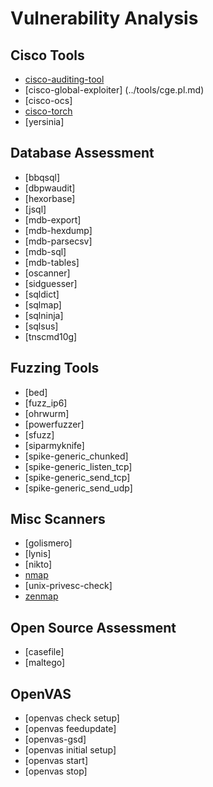 # Vulnerability Analysis

Cisco Tools
-----------

 * [cisco-auditing-tool](../tools/CAT.md)
 * [cisco-global-exploiter] (../tools/cge.pl.md)
 * [cisco-ocs]
 * [cisco-torch](../tools/cisco-torch.md)
 * [yersinia]

Database Assessment
-------------------

 * [bbqsql]
 * [dbpwaudit]
 * [hexorbase]
 * [jsql]
 * [mdb-export]
 * [mdb-hexdump]
 * [mdb-parsecsv]
 * [mdb-sql]
 * [mdb-tables]
 * [oscanner]
 * [sidguesser]
 * [sqldict]
 * [sqlmap]
 * [sqlninja]
 * [sqlsus]
 * [tnscmd10g]

Fuzzing Tools
-------------

 * [bed]
 * [fuzz_ip6]
 * [ohrwurm]
 * [powerfuzzer]
 * [sfuzz]
 * [siparmyknife]
 * [spike-generic_chunked]
 * [spike-generic_listen_tcp]
 * [spike-generic_send_tcp]
 * [spike-generic_send_udp]

Misc Scanners
-------------

 * [golismero]
 * [lynis]
 * [nikto]
 * [nmap](../tools/nmap.md)
 * [unix-privesc-check]
 * [zenmap](../tools/zenmap.md)

Open Source Assessment
----------------------

 * [casefile]
 * [maltego]

OpenVAS
-------

 * [openvas check setup]
 * [openvas feedupdate]
 * [openvas-gsd]
 * [openvas initial setup]
 * [openvas start]
 * [openvas stop]
